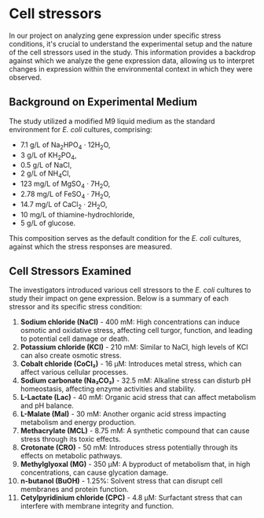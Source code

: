# Cell stressors

In our project on analyzing gene expression under specific stress conditions, it's crucial to understand the experimental setup and the nature of the cell stressors used in the study.
This information provides a backdrop against which we analyze the gene expression data, allowing us to interpret changes in expression within the environmental context in which they were observed.

## Background on Experimental Medium

The study utilized a modified M9 liquid medium as the standard environment for *E. coli* cultures, comprising:

-   7.1 g/L of Na<sub>2</sub>HPO<sub>4</sub> · 12H<sub>2</sub>O,
-   3 g/L of KH<sub>2</sub>PO<sub>4</sub>,
-   0.5 g/L of NaCl,
-   2 g/L of NH<sub>4</sub>Cl,
-   123 mg/L of MgSO<sub>4</sub> · 7H<sub>2</sub>O,
-   2.78 mg/L of FeSO<sub>4</sub> · 7H<sub>2</sub>O,
-   14.7 mg/L of CaCl<sub>2</sub> · 2H<sub>2</sub>O,
-   10 mg/L of thiamine-hydrochloride,
-   5 g/L of glucose.

This composition serves as the default condition for the *E. coli* cultures, against which the stress responses are measured.

## Cell Stressors Examined

The investigators introduced various cell stressors to the *E. coli* cultures to study their impact on gene expression.
Below is a summary of each stressor and its specific stress condition:

1.  **Sodium chloride (NaCl)** - 400 mM: High concentrations can induce osmotic and oxidative stress, affecting cell turgor, function, and leading to potential cell damage or death.
2.  **Potassium chloride (KCl)** - 210 mM: Similar to NaCl, high levels of KCl can also create osmotic stress.
3.  **Cobalt chloride (CoCl₂)** - 16 μM: Introduces metal stress, which can affect various cellular processes.
4.  **Sodium carbonate (Na₂CO₃)** - 32.5 mM: Alkaline stress can disturb pH homeostasis, affecting enzyme activities and stability.
5.  **L-Lactate (Lac)** - 40 mM: Organic acid stress that can affect metabolism and pH balance.
6.  **L-Malate (Mal)** - 30 mM: Another organic acid stress impacting metabolism and energy production.
7.  **Methacrylate (MCL)** - 8.75 mM: A synthetic compound that can cause stress through its toxic effects.
8.  **Crotonate (CRO)** - 50 mM: Introduces stress potentially through its effects on metabolic pathways.
9.  **Methylglyoxal (MG)** - 350 μM: A byproduct of metabolism that, in high concentrations, can cause glycation damage.
10.  **n-butanol (BuOH)** - 1.25%: Solvent stress that can disrupt cell membranes and protein function.
11.  **Cetylpyridinium chloride (CPC)** - 4.8 μM: Surfactant stress that can interfere with membrane integrity and function.
